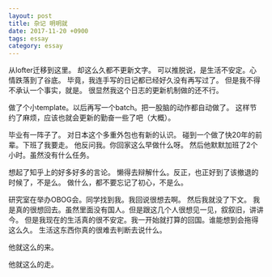 ```yaml
---
layout: post
title: 杂记 明明就
date: 2017-11-20 +0900
tags: essay
category: essay
---
```


从lofter迁移到这里。
却这么久都不更新文字。
可以推脱说，是生活不安定。心情跌落到了谷底。
毕竟，我连手写的日记都已经好久没有再写过了。
但是我不得不承认一个事实，就是。
很显然我这个日志的更新机制做的还不行。

做了个小template。以后再写一个batch。把一股脑的动作都自动做了。
这样节约了麻烦，应该也就会更新的勤奋一些了吧（大概）。

毕业有一阵子了。
对日本这个多重外包也有新的认识。
碰到一个做了快20年的前辈。下班了我要走。
他反问我。你回家这么早做什么呀。
然后他默默加班了2个小时。虽然没有什么任务。

想起了知乎上的好多好多的言论。
懒得去辩解什么。反正，也正好到了该撤退的时候了，不是么。
做什么，都不要忘记了初心，不是么。

研究室在举办OBOG会。同学找到我。我回说很想去啊。
然后我就没了下文。
我是真的很想回去。虽然里面没有国人。但是跟这几个人很想见一见，叙叙旧，讲讲今。
但是我现在的生活真的很不安定。我一开始就打算的回国。谁能想到会拖得这么久。
生活这东西你真的很难去判断去说什么。

他就这么的来。

他就这么的走。